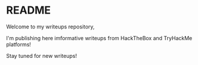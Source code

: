 # README

Welcome to my writeups repository,

I'm publishing here imformative writeups from HackTheBox and TryHackMe platforms!

Stay tuned for new writeups!
